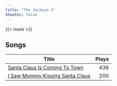 ```yaml
---
title: "The Jackson 5"
ShowToc: false
---
```


{{< more >}}

## Songs
Title | Plays 
----- | -----: 
[Santa Claus Is Coming To Town](/songs/santa-claus-is-coming-to-town) | 436
[I Saw Mommy Kissing Santa Claus](/songs/i-saw-mommy-kissing-santa-claus) | 200

